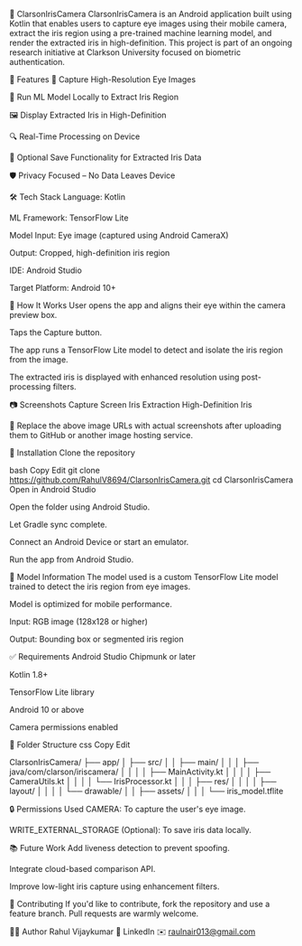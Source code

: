 🌟 ClarsonIrisCamera
ClarsonIrisCamera is an Android application built using Kotlin that enables users to capture eye images using their mobile camera, extract the iris region using a pre-trained machine learning model, and render the extracted iris in high-definition. This project is part of an ongoing research initiative at Clarkson University focused on biometric authentication.


🚀 Features
📸 Capture High-Resolution Eye Images

🧠 Run ML Model Locally to Extract Iris Region

🖼️ Display Extracted Iris in High-Definition

🔍 Real-Time Processing on Device

💾 Optional Save Functionality for Extracted Iris Data

🛡️ Privacy Focused – No Data Leaves Device

🛠️ Tech Stack
Language: Kotlin

ML Framework: TensorFlow Lite

Model Input: Eye image (captured using Android CameraX)

Output: Cropped, high-definition iris region

IDE: Android Studio

Target Platform: Android 10+

🧠 How It Works
User opens the app and aligns their eye within the camera preview box.

Taps the Capture button.

The app runs a TensorFlow Lite model to detect and isolate the iris region from the image.

The extracted iris is displayed with enhanced resolution using post-processing filters.

📷 Screenshots
Capture Screen	Iris Extraction	High-Definition Iris

📌 Replace the above image URLs with actual screenshots after uploading them to GitHub or another image hosting service.

🔧 Installation
Clone the repository

bash
Copy
Edit
git clone https://github.com/RahulV8694/ClarsonIrisCamera.git
cd ClarsonIrisCamera
Open in Android Studio

Open the folder using Android Studio.

Let Gradle sync complete.

Connect an Android Device or start an emulator.

Run the app from Android Studio.

🧪 Model Information
The model used is a custom TensorFlow Lite model trained to detect the iris region from eye images.

Model is optimized for mobile performance.

Input: RGB image (128x128 or higher)

Output: Bounding box or segmented iris region

✅ Requirements
Android Studio Chipmunk or later

Kotlin 1.8+

TensorFlow Lite library

Android 10 or above

Camera permissions enabled

📂 Folder Structure
css
Copy
Edit

ClarsonIrisCamera/
├── app/
│   ├── src/
│   │   ├── main/
│   │   │   ├── java/com/clarson/iriscamera/
│   │   │   │   ├── MainActivity.kt
│   │   │   │   ├── CameraUtils.kt
│   │   │   │   └── IrisProcessor.kt
│   │   │   ├── res/
│   │   │   │   ├── layout/
│   │   │   │   └── drawable/
│   │   ├── assets/
│   │   │   └── iris_model.tflite

🔒 Permissions Used
CAMERA: To capture the user's eye image.

WRITE_EXTERNAL_STORAGE (Optional): To save iris data locally.

📚 Future Work
Add liveness detection to prevent spoofing.

Integrate cloud-based comparison API.

Improve low-light iris capture using enhancement filters.

🤝 Contributing
If you'd like to contribute, fork the repository and use a feature branch. Pull requests are warmly welcome.

🧑‍🎓 Author
Rahul Vijaykumar
🔗 LinkedIn
✉️ raulnair013@gmail.com

